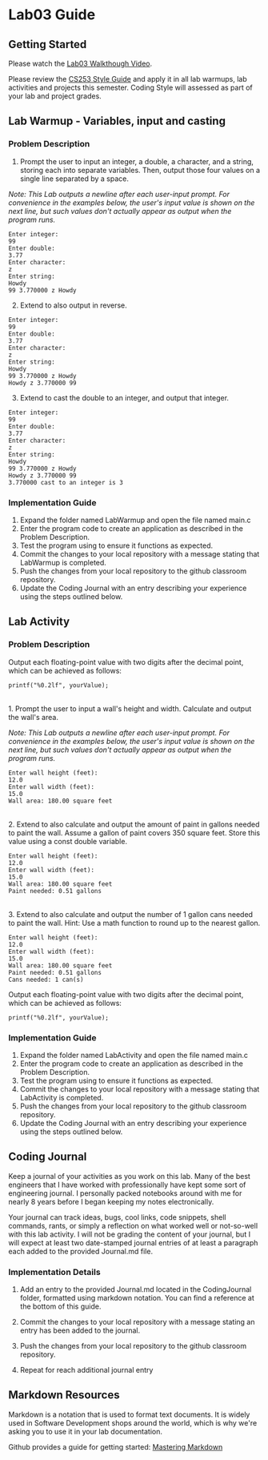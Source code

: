 # Lab03 Guide
## Getting Started

Please watch the [Lab03 Walkthough Video](https://www.youtube.com/playlist?list=PLvnIObHoMl8d-APOWvVOW62VVen6RbeUn).

Please review the [CS253 Style Guide](https://docs.google.com/document/d/1zKIpNfkiPpDHEvbx8XSkZbUEUlpt8rnZjkhCSvM-_3A/edit?usp=sharing) and apply it in all lab warmups, lab activities and projects this semester. Coding Style will assessed as part of your lab and project grades.

## Lab Warmup - Variables, input and casting
### Problem Description

1. Prompt the user to input an integer, a double, a character, and a string, storing each into separate variables. Then, output those four values on a single line separated by a space.  

  *Note: This Lab outputs a newline after each user-input prompt. For convenience in the examples below, the user's input value is shown on the next line, but such values don't actually appear as output when the program runs.*  


```
Enter integer:
99
Enter double:
3.77
Enter character:
z
Enter string:
Howdy
99 3.770000 z Howdy
```

2. Extend to also output in reverse.  

```
Enter integer:
99
Enter double:
3.77
Enter character:
z
Enter string:
Howdy
99 3.770000 z Howdy
Howdy z 3.770000 99
```


3.  Extend to cast the double to an integer, and output that integer.  
```
Enter integer:
99
Enter double:
3.77
Enter character:
z
Enter string:
Howdy
99 3.770000 z Howdy
Howdy z 3.770000 99
3.770000 cast to an integer is 3
```


### Implementation Guide
1. Expand the folder named LabWarmup and open the file named main.c
2. Enter the program code to create an application as described in the Problem Description.
3. Test the program using to ensure it functions as expected.
4. Commit the changes to your local repository with a message stating that LabWarmup is completed.
5. Push the changes from your local repository to the github classroom repository.
6. Update the Coding Journal with an entry describing your experience using the steps outlined below.


## Lab Activity
### Problem Description

Output each floating-point value with two digits after the decimal point, which can be achieved as follows:
<br />  

`printf("%0.2lf", yourValue);`

<br />
1. Prompt the user to input a wall's height and width. Calculate and output the wall's area.
<br />

*Note: This Lab outputs a newline after each user-input prompt. For convenience in the examples below, the user's input value is shown on the next line, but such values don't actually appear as output when the program runs.*

```
Enter wall height (feet):
12.0
Enter wall width (feet):
15.0
Wall area: 180.00 square feet
```

<br />
2. Extend to also calculate and output the amount of paint in gallons needed to paint the wall. Assume a gallon of paint covers 350 square feet. Store this value using a const double variable.

```
Enter wall height (feet):
12.0
Enter wall width (feet):
15.0
Wall area: 180.00 square feet
Paint needed: 0.51 gallons
```

<br />
3. Extend to also calculate and output the number of 1 gallon cans needed to paint the wall. Hint: Use a math function to round up to the nearest gallon.  

```
Enter wall height (feet):
12.0
Enter wall width (feet):
15.0
Wall area: 180.00 square feet
Paint needed: 0.51 gallons
Cans needed: 1 can(s)
```

Output each floating-point value with two digits after the decimal point, which can be achieved as follows:
<br />  

`printf("%0.2lf", yourValue);`

### Implementation Guide
1. Expand the folder named LabActivity and open the file named main.c
2. Enter the program code to create an application as described in the Problem Description.
3. Test the program using to ensure it functions as expected.
4. Commit the changes to your local repository with a message stating that LabActivity is completed.
5. Push the changes from your local repository to the github classroom repository.
6. Update the Coding Journal with an entry describing your experience using the steps outlined below.

## Coding Journal
Keep a journal of your activities as you work on this lab. Many of the best engineers that I have worked with professionally have kept some sort of engineering journal. I personally packed notebooks around with me for nearly 8 years before I began keeping my notes electronically.   

Your journal can track ideas, bugs, cool links, code snippets, shell commands, rants, or simply a reflection on what worked well or not-so-well with this lab activity. I will not be grading the content of your journal, but I will expect at least two date-stamped journal entries of at least a paragraph each added to the provided Journal.md file.

### Implementation Details
1. Add an entry to the provided Journal.md located in the CodingJournal folder, formatted using markdown notation. You can find a reference at the bottom of this guide.

2. Commit the changes to your local repository with a message stating an entry has been added to the journal.
3. Push the changes from your local repository to the github classroom repository.
4. Repeat for reach additional journal entry
## Markdown Resources
Markdown is a notation that is used to format text documents.  It is widely used in Software Development shops around the world, which is why we're asking you to use it in your lab documentation.  

Github provides a guide for getting started:  [Mastering Markdown](https://guides.github.com/features/mastering-markdown/)
